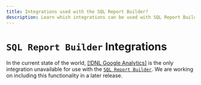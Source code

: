 ```yaml
---
title: Integrations used with the SQL Report Builder?
description: Learn which integrations can be used with SQL Report Builder.
---
```

# `SQL Report Builder` Integrations

In the current state of the world, [[!DNL Google Analytics]](../importing-data/integrations/google-analytics.md) is the only integration unavailable for use with the [`SQL Report Builder`](../dev-reports/sql-rpt-bldr.md). We are working on including this functionality in a later release.
